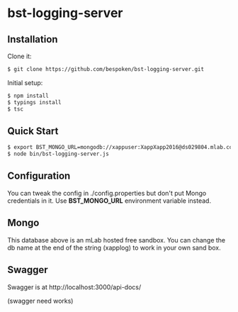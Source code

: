 # bst-logging-server

## Installation


Clone it:

```bash
$ git clone https://github.com/bespoken/bst-logging-server.git
```

Initial setup:

```bash
$ npm install
$ typings install
$ tsc 
```

## Quick Start

```bash
$ export BST_MONGO_URL=mongodb://xappuser:XappXapp2016@ds029804.mlab.com:29804/xapplog
$ node bin/bst-logging-server.js
```

## Configuration

You can tweak the config in ./config.properties but don't put Mongo credentials in it. Use **BST_MONGO_URL** environment variable instead.

## Mongo

This database above is an mLab hosted free sandbox. You can change the db name at the end of the string (xapplog) to work in your own sand box.

## Swagger 

Swagger is at http://localhost:3000/api-docs/

(swagger need works)


